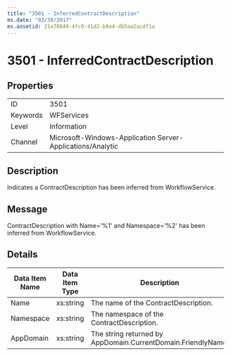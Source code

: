 ```yaml
---
title: "3501 - InferredContractDescription"
ms.date: "03/30/2017"
ms.assetid: 21a70849-4fc0-41d2-b9a4-db5aa2acdf1a
---
```

# 3501 - InferredContractDescription
## Properties  
  
|||  
|-|-|  
|ID|3501|  
|Keywords|WFServices|  
|Level|Information|  
|Channel|Microsoft-Windows-Application Server-Applications/Analytic|  
  
## Description  
 Indicates a ContractDescription has been inferred from WorkflowService.  
  
## Message  
 ContractDescription with Name='%1' and Namespace='%2' has been inferred from WorkflowService.  
  
## Details  
  
|Data Item Name|Data Item Type|Description|  
|--------------------|--------------------|-----------------|  
|Name|xs:string|The name of the ContractDescription.|  
|Namespace|xs:string|The namespace of the ContractDescription.|  
|AppDomain|xs:string|The string returned by AppDomain.CurrentDomain.FriendlyName.|
